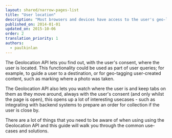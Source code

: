 ```yaml
---
layout: shared/narrow-pages-list
title: "User location"
description: "Most browsers and devices have access to the user's geo-location. Learn how to work with the user's location in your site and apps."
published_on: 2014-01-01
updated_on: 2015-10-06
order: 2
translation_priority: 1
authors:
  - paulkinlan
---
```


<p class="intro">
  The Geolocation API lets you find out, with the user's consent, where the user is located. This functionality could be used as part of user queries; for example, to guide a user to a destination, or for geo-tagging user-created content, such as marking where a photo was taken.
</p>

The Geolocation API also lets you watch where the user is and keep tabs on them as
they move around, always with the user's consent (and only whilst the page is open), this opens up a lot of interesting usecases - such as integrating with backend systems to prepare an order for collection if the user is close by.

There are a lot of things that you need to be aware of when using using the Geolocation API and this guide will walk you through the common use-cases and solutions.
